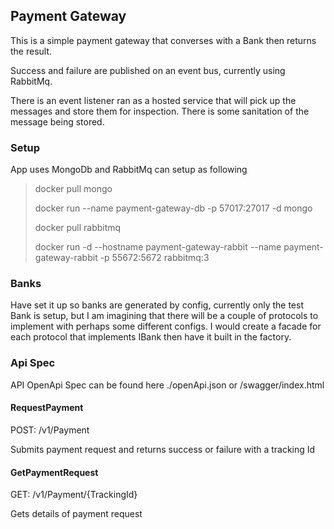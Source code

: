 ## Payment Gateway
This is a simple payment gateway that converses with a Bank then returns the result.

Success and failure are published on an event bus, currently using RabbitMq.

There is an event listener ran as a hosted service that will pick up the messages and store them for inspection. There is some sanitation of the message being stored.

### Setup
App uses MongoDb and RabbitMq can setup as following

> docker pull mongo
> 
> docker run --name payment-gateway-db -p 57017:27017 -d mongo
> 
> docker pull rabbitmq
> 
> docker run -d --hostname payment-gateway-rabbit --name payment-gateway-rabbit -p 55672:5672 rabbitmq:3

### Banks
Have set it up so banks are generated by config, currently only the test Bank is setup, but I am imagining that there will be a couple of protocols to implement with perhaps some different configs.
I would create a facade for each protocol that implements IBank then have it built in the factory.

### Api Spec
API
OpenApi Spec can be found here ./openApi.json or /swagger/index.html

#### RequestPayment
POST: /v1/Payment

Submits payment request and returns success or failure with a tracking Id

#### GetPaymentRequest
GET: /v1/Payment/{TrackingId}

Gets details of payment request
